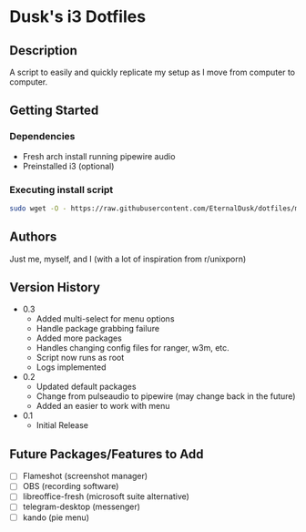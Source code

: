 # Dusk's i3 Dotfiles


## Description

A script to easily and quickly replicate my setup as I move from computer to computer.

## Getting Started

### Dependencies

* Fresh arch install running pipewire audio
* Preinstalled i3 (optional)

### Executing install script

```bash
sudo wget -O - https://raw.githubusercontent.com/EternalDusk/dotfiles/main/installScript-wget.sh | bash
```

## Authors

Just me, myself, and I (with a lot of inspiration from r/unixporn)

## Version History

* 0.3
    * Added multi-select for menu options
    * Handle package grabbing failure
    * Added more packages
    * Handles changing config files for ranger, w3m, etc.
    * Script now runs as root
    * Logs implemented
* 0.2
    * Updated default packages
    * Change from pulseaudio to pipewire (may change back in the future)
    * Added an easier to work with menu
* 0.1
    * Initial Release

## Future Packages/Features to Add

* [ ] Flameshot (screenshot manager)
* [ ] OBS (recording software)
* [ ] libreoffice-fresh (microsoft suite alternative)
* [ ] telegram-desktop (messenger)
* [ ] kando (pie menu)